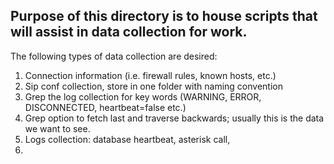 ##  Purpose of this directory is to house scripts that will assist in data collection for work.

The following types of data collection are desired:
1.  Connection information (i.e. firewall rules, known hosts, etc.)
2.  Sip conf collection, store in one folder with naming convention
3.  Grep the log collection for key words (WARNING, ERROR, DISCONNECTED, heartbeat=false etc.)
4.  Grep option to fetch last and traverse backwards; usually this is the data we want to see.
5.  Logs collection: database heartbeat, asterisk call, 
6.  
